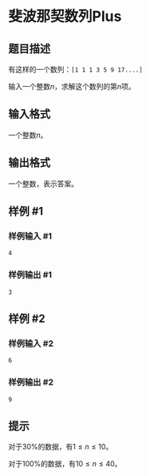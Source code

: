 # 斐波那契数列Plus

## 题目描述

有这样的一个数列：`[1 1 1 3 5 9 17....]`

输入一个整数$n$，求解这个数列的第$n$项。

## 输入格式

一个整数$n$。

## 输出格式

一个整数，表示答案。

## 样例 #1

### 样例输入 #1

```
4
```

### 样例输出 #1

```
3
```

## 样例 #2

### 样例输入 #2

```
6
```

### 样例输出 #2

```
9
```

## 提示

对于$30\%$的数据，有$1 \le n \le 10$。

对于$100\%$的数据，有$10 \le n \le 40$。
